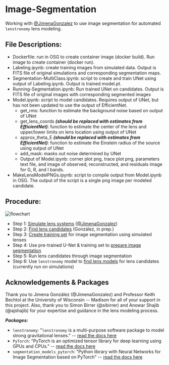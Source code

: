 # Image-Segmentation
Working with [@JimenaGonzalez](https://github.com/JimenaGonzalez) to use image segmentation for automated `lenstronomy` lens modeling.

## File Descriptions:
* Dockerfile: run in OSG to create container image (docker build). Run image to create container (docker run).
* Labeling.ipynb: create training images from simulated data. Output is FITS file of original simulations and corresponding segmentation maps.
* Segmentation-MultiClass.ipynb: script to create and train UNet using output of Labeling.ipynb. Output is trained model.pt.
* Running-Segmentation.ipynb: Run trained UNet on candidates. Output is FITS file of original images with corresponding segmented images
* Model.ipynb: script to model candidates. Requires output of UNet, but has not been updated to use the output of EfficientNet.
  * get_rms: function to estimate the background noise based on output of UNet
  * get_lens_coords ***(should be replaced with estimates from EfficientNet)***: function to estimate the center of the lens and upper/lower limits on lens location using output of UNet 
  * approx_theta_E ***(should be replaced with estimates from EfficientNet)***: function to estimate the Einstein radius of the source using output of UNet
  * add_mask: masks out noise determined by UNet
  * Output of Model.ipynb: corner plot png, trace plot png, parameters text file, and image of observed, reconstructed, and residuals image for G, R, and I bands.
* MakeLensModelPNGs.ipynb: script to compile output from Model.ipynb in OSG. The output of the script is a single png image per modeled candidate.









## Procedure:
![flowchart](https://github.com/gilliancartwright/Image-Segmentation/assets/106614337/15f25628-6429-4afe-82c5-b1b72b91bb51)

* Step 1: [Simulate lens systems](https://github.com/JimenaGonzalez/Simulations-Double-Source-Gravitational-Lensing) ([@JimenaGonzalez](https://github.com/JimenaGonzalez))
* Step 2: [Find lens candidates](https://github.com/JimenaGonzalez/Searching-double-lenses) (González, in prep.)
* Step 3: [Create training set](https://github.com/gilliancartwright/Image-Segmentation/blob/main/Training_Set.ipynb) for image segmentation using simulated lenses
* Step 4: Use pre-trained U-Net & training set to [prepare image segmentation](https://github.com/gilliancartwright/Image-Segmentation/blob/main/Segmentation.ipynb)
* Step 5: Run lens candidates through image segmentation
* Step 6: Use `lenstronomy` model to [find lens models](https://github.com/gilliancartwright/Image-Segmentation/blob/main/New_Model.ipynb) for lens candidates (currently run on simulations)

## Acknowledgements & Packages
Thank you to Jimena González (@JimenaGonzalez) and Professor Keith Bechtol at the University of Wisconsin -- Madison for all of your support in this project. Also, thank you to Simon Birrer (@sibirrer) and Anowar Shajib (@ajshajib) for your expertise and guidance in the lens modeling process.

***Packages:***
* `lenstronomy`: "`lenstronomy` is a multi-purpose software package to model strong gravitational lenses." -- [read the docs here](https://lenstronomy.readthedocs.io/en/latest/index.html)
* `PyTorch`: "PyTorch is an optimized tensor library for deep learning using GPUs and CPUs." -- [read the docs here](https://pytorch.org/docs/stable/index.html)
* `segmentation_models_pytorch`: "Python library with Neural Networks for Image Segmentation based on PyTorch" -- [read the docs here](https://segmentation-modelspytorch.readthedocs.io/en/latest/)
